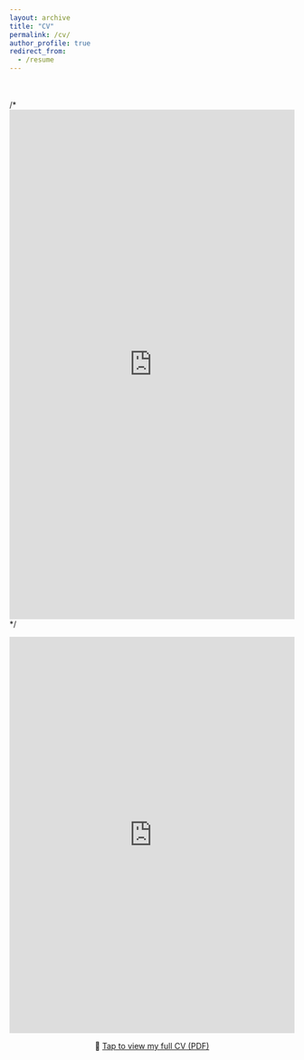 ```yaml
---
layout: archive
title: "CV"
permalink: /cv/
author_profile: true
redirect_from:
  - /resume
---
```


<br><br>
/*
<embed src="https://github.com/user-attachments/files/19556134/CV_Habicht_Git.pdf" type="application/pdf" width="100%" height="900px" />
*/
<div class="cv-pdf-embed">
  <iframe
    src="https://github.com/user-attachments/files/19556134/CV_Habicht_Git.pdf#toolbar=0"
    width="100%"
    height="700px"
    style="border: none;"
    loading="lazy"
  ></iframe>
</div>

<div class="cv-pdf-link">
  <p style="text-align: center;">
    📄 <a href="https://github.com/user-attachments/files/19556134/CV_Habicht_Git.pdf" target="_blank">Tap to view my full CV (PDF)</a>
  </p>
</div>
